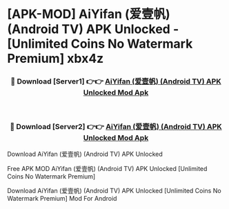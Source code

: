 # [APK-MOD] AiYifan (爱壹帆) (Android TV) APK Unlocked - [Unlimited Coins No Watermark Premium] xbx4z



<div align="center">
<h3>🔴 Download [Server1] 👉👉 <a href="https://momento.my/?title=AiYifan_(爱壹帆)_(Android_TV)_APK_Unlocked">AiYifan (爱壹帆) (Android TV) APK Unlocked Mod Apk</a></h3><br>

<h3>🔴 Download [Server2] 👉👉 <a href="https://momento.my/?title=AiYifan_(爱壹帆)_(Android_TV)_APK_Unlocked">AiYifan (爱壹帆) (Android TV) APK Unlocked Mod Apk</a></h3>
</div>



Download AiYifan (爱壹帆) (Android TV) APK Unlocked 

Free APK MOD AiYifan (爱壹帆) (Android TV) APK Unlocked [Unlimited Coins No Watermark Premium]

Download AiYifan (爱壹帆) (Android TV) APK Unlocked [Unlimited Coins No Watermark Premium] Mod For Android
